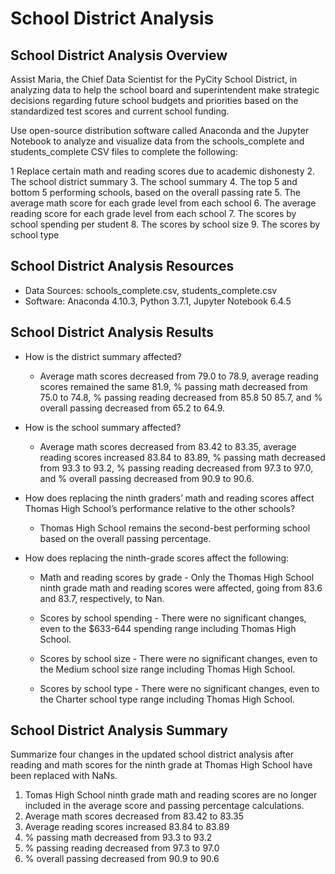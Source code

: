 # School District Analysis

## School District Analysis Overview
Assist Maria, the Chief Data Scientist for the PyCity School District, in analyzing data to help the school board and superintendent make strategic decisions regarding future school budgets and priorities based on the standardized test scores and current school funding.

Use open-source distribution software called Anaconda and the Jupyter Notebook to analyze and visualize data from the schools_complete and students_complete CSV files to complete the following:

1  Replace certain math and reading scores due to academic dishonesty
2. The school district summary
3. The school summary
4. The top 5 and bottom 5 performing schools, based on the overall passing rate
5. The average math score for each grade level from each school
6. The average reading score for each grade level from each school
7. The scores by school spending per student
8. The scores by school size
9. The scores by school type

## School District Analysis Resources

* Data Sources: schools_complete.csv, students_complete.csv
* Software: Anaconda 4.10.3, Python 3.7.1, Jupyter Notebook 6.4.5

## School District Analysis Results

* How is the district summary affected?
  - Average math scores decreased from 79.0 to 78.9, average reading scores remained the same 81.9, % passing math decreased from 75.0 to 74.8, % passing reading decreased from 85.8 50 85.7, and % overall passing decreased from 65.2 to 64.9. 
        
* How is the school summary affected?
  - Average math scores decreased from 83.42 to 83.35, average reading scores increased 83.84 to 83.89, % passing math decreased from 93.3 to 93.2, % passing reading decreased from 97.3 to 97.0, and % overall passing decreased from 90.9 to 90.6.
 
* How does replacing the ninth graders’ math and reading scores affect Thomas High School’s performance relative to the other schools?
  - Thomas High School remains the second-best performing school based on the overall passing percentage.      
  
* How does replacing the ninth-grade scores affect the following:
  - Math and reading scores by grade - Only the Thomas High School ninth grade math and reading scores were affected, going from 83.6 and 83.7, respectively, to Nan.  
  
  - Scores by school spending - There were no significant changes, even to the $633-644 spending range including Thomas High School.
            
  - Scores by school size - There were no significant changes, even to the Medium school size range including Thomas High School.
            
  - Scores by school type - There were no significant changes, even to the Charter school type range including Thomas High School.

## School District Analysis Summary
Summarize four changes in the updated school district analysis after reading and math scores for the ninth grade at Thomas High School have been replaced with NaNs.

1. Tomas High School ninth grade math and reading scores are no longer included in the average score and passing percentage calculations.  
2. Average math scores decreased from 83.42 to 83.35
3. Average reading scores increased 83.84 to 83.89
4. % passing math decreased from 93.3 to 93.2 
5. % passing reading decreased from 97.3 to 97.0 
6. % overall passing decreased from 90.9 to 90.6